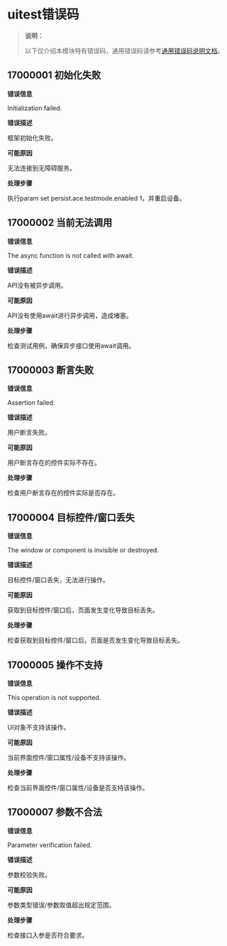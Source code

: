 # uitest错误码

<!--Kit: Test Kit-->
<!--Subsystem: Test-->
<!--Owner: @inter515-->
<!--SE: @inter515-->
<!--TSE: @laonie666-->

> **说明：**
>
> 以下仅介绍本模块特有错误码，通用错误码请参考[通用错误码说明文档](../errorcode-universal.md)。

## 17000001 初始化失败

**错误信息**

Initialization failed.

**错误描述**

框架初始化失败。

**可能原因**

无法连接到无障碍服务。

**处理步骤**

执行param set persist.ace.testmode.enabled 1，并重启设备。

## 17000002 当前无法调用
**错误信息**

The async function is not called with await.

**错误描述**

API没有被异步调用。

**可能原因**

API没有使用await进行异步调用，造成堵塞。

**处理步骤**

检查测试用例，确保异步接口使用await调用。

## 17000003 断言失败
**错误信息**

Assertion failed.

**错误描述**

用户断言失败。

**可能原因**

用户断言存在的控件实际不存在。

**处理步骤**

检查用户断言存在的控件实际是否存在。

## 17000004 目标控件/窗口丢失
**错误信息**

The window or component is invisible or destroyed.

**错误描述**

目标控件/窗口丢失，无法进行操作。

**可能原因**

获取到目标控件/窗口后，页面发生变化导致目标丢失。

**处理步骤**

检查获取到目标控件/窗口后，页面是否发生变化导致目标丢失。

## 17000005 操作不支持
**错误信息**

This operation is not supported.

**错误描述**

UI对象不支持该操作。

**可能原因**

当前界面控件/窗口属性/设备不支持该操作。

**处理步骤**

检查当前界面控件/窗口属性/设备是否支持该操作。

## 17000007 参数不合法
**错误信息**

Parameter verification failed.

**错误描述**

参数校验失败。

**可能原因**

参数类型错误/参数取值超出规定范围。

**处理步骤**

检查接口入参是否符合要求。
